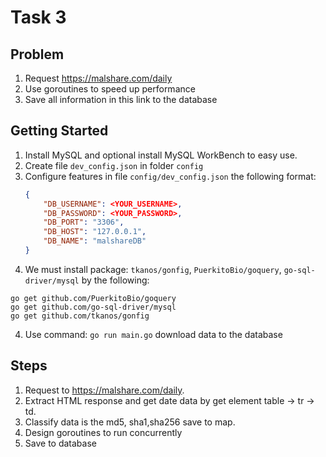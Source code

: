 
# Task 3
## Problem
1. Request https://malshare.com/daily
2. Use goroutines to speed up performance
3. Save all information in this link to the database

## Getting Started
 1. Install MySQL and optional install MySQL WorkBench to easy use. 
 2. Create file `dev_config.json` in folder `config`  
 2. Configure features in file `config/dev_config.json` the following format: 
	 ``` json
	 { 
		 "DB_USERNAME": <YOUR_USERNAME>,
		 "DB_PASSWORD": <YOUR_PASSWORD>,
		 "DB_PORT": "3306",
		 "DB_HOST": "127.0.0.1",
		 "DB_NAME": "malshareDB"
	 }
	 ```
 3. We must install package: `tkanos/gonfig`,  `PuerkitoBio/goquery`, `go-sql-driver/mysql` by the following:
``` console
go get github.com/PuerkitoBio/goquery
go get github.com/go-sql-driver/mysql
go get github.com/tkanos/gonfig
```
 4. Use command:  `go run main.go` download data to the database

## Steps
1. Request to https://malshare.com/daily.
2. Extract HTML response and get date data by get element table -> tr -> td.
3. Classify data is the md5, sha1,sha256 save to map.
4. Design goroutines to run concurrently
5. Save to database 
